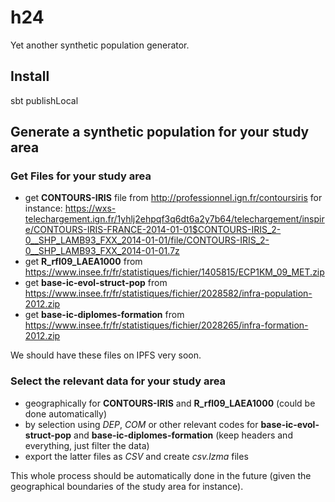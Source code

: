 # h24

Yet another synthetic population generator.

## Install

sbt publishLocal

## Generate a synthetic population for your study area

### Get Files for your study area
- get **CONTOURS-IRIS** file from http://professionnel.ign.fr/contoursiris for instance: https://wxs-telechargement.ign.fr/1yhlj2ehpqf3q6dt6a2y7b64/telechargement/inspire/CONTOURS-IRIS-FRANCE-2014-01-01$CONTOURS-IRIS_2-0__SHP_LAMB93_FXX_2014-01-01/file/CONTOURS-IRIS_2-0__SHP_LAMB93_FXX_2014-01-01.7z
- get **R_rfl09_LAEA1000** from https://www.insee.fr/fr/statistiques/fichier/1405815/ECP1KM_09_MET.zip
- get **base-ic-evol-struct-pop** from https://www.insee.fr/fr/statistiques/fichier/2028582/infra-population-2012.zip
- get **base-ic-diplomes-formation** from https://www.insee.fr/fr/statistiques/fichier/2028265/infra-formation-2012.zip

We should have these files on IPFS very soon.

### Select the relevant data for your study area
- geographically for **CONTOURS-IRIS** and **R_rfl09_LAEA1000** (could be done automatically)
- by selection using *DEP*, *COM* or other relevant codes for **base-ic-evol-struct-pop** and **base-ic-diplomes-formation** (keep headers and everything, just filter the data)
- export the latter files as *CSV* and create *csv.lzma* files

This whole process should be automatically done in the future (given the geographical boundaries of the study area for instance).

